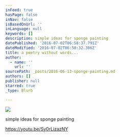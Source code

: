 ```yaml
---
inFeed: true
hasPage: false
inNav: false
isBasedOnUrl: ''
inLanguage: null
keywords: []
description: simple ideas for sponge painting
datePublished: '2016-07-02T06:58:37.791Z'
dateModified: '2016-07-02T06:58:32.306Z'
title: a poetry without words...
author:
  - name: ''
    url: ''
sourcePath: _posts/2016-06-13-sponge-painting.md
authors: []
publisher: null
starred: true
_type: Blurb

---
```

![](https://the-grid-user-content.s3-us-west-2.amazonaws.com/b11e3d4d-9446-4d2b-840b-de8cccfdfc8b.jpg)

simple ideas for sponge painting

https://youtu.be/Sy0rLizazNY